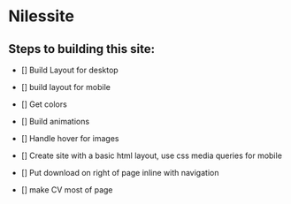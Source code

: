 # Nilessite

## Steps to building this site:

- [] Build Layout for desktop
- [] build layout for mobile
- [] Get colors
- [] Build animations
- [] Handle hover for images
- [] Create site with a basic html layout, use css media queries for mobile

- [] Put download on right of page inline with navigation
- [] make CV most of page
